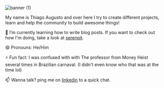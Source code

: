 ![banner (1)](https://user-images.githubusercontent.com/19818077/121789881-262b8100-cbb0-11eb-9171-5e51882397f3.png)

My name is Thiago Augusto and over here I try to create different projects, learn and help the community to build awesome things!

🌱   I’m currently learning how to write blog posts. If you want to check out how I'm doing, take a look at [serenpit](https://serenpit.com).

😄   Pronouns: He/Him

⚡   Fun fact: I was confused with with The professor from Money Heist several times in Brazilian carnaval. (I didn't even know who that was at the time lol)

📫  Wanna talk? ping me on [linkedin](https://www.linkedin.com/in/thiagoaugustosm/) to a quick chat.
<!--
**ThiagoAugustoSM/thiagoaugustosm** is a ✨ _special_ ✨ repository because its `README.md` (this file) appears on your GitHub profile.

Here are some ideas to get you started:

- 🔭 I’m currently working on ...
- 🌱 I’m currently learning ...
- 👯 I’m looking to collaborate on ...
- 🤔 I’m looking for help with ...
- 💬 Ask me about ...
- 📫 How to reach me: ...
- 😄 Pronouns: ...
- ⚡ Fun fact: ...
-->
